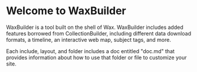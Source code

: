 # Welcome to WaxBuilder
WaxBuilder is a tool built on the shell of Wax. WaxBuilder includes added features borrowed from CollectionBuilder, including different data download formats, a timeline, an interactive web map, subject tags, and more.

Each include, layout, and folder includes a doc entitled "doc.md" that provides information about how to use that folder or file to customize your site.
